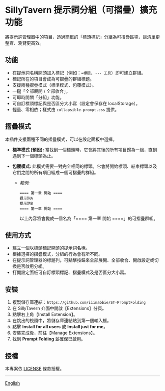 # SillyTavern 提示詞分組（可摺疊）擴充功能

將提示詞管理器中的項目，透過簡單的「標頭標記」分組為可摺疊區塊，讓清單更整齊、瀏覽更高效。

## 功能

- 在提示詞名稱開頭加入標記（例如：`=標題`、`--- 工具`）即可建立群組。
- 標記所在的項目會成為可摺疊的群組標題。
- 支援兩種摺疊模式（標準模式、包覆模式）。
- 一鍵「全部展開 / 全部收合」。
- 可即時開關「分組」功能。
- 可自訂標頭標記與是否區分大小寫（設定會保存在 localStorage）。
- 輕量、零相依；樣式由 `collapsible-prompt.css` 提供。

## 摺疊模式

本插件支援兩種不同的摺疊模式，可以在設定面板中選擇。

- **標準模式 (預設):** 當找到一個標頭時，它會將其後的所有項目歸為一組，直到遇到下一個標頭為止。

- **包覆模式:** 此模式需要一對完全相同的標頭。它會將開始標頭、結束標頭以及它們之間的所有項目組成一個可摺疊的群組。
  - *範例:*
    ```
    ==== 第一章 開始 ====
    提示詞A
    提示詞B
    ==== 第一章 開始 ====
    ```
    以上內容將會變成一個名為「==== 第一章 開始 ====」的可摺疊群組。

## 使用方式

- 建立一個以標頭標記開頭的提示詞名稱。
- 根據選擇的摺疊模式，分組的行為會有所不同。
- 在提示詞管理器的標題列，可點擊按鈕來全部展開、全部收合、開啟設定或切換是否啟用分組。
- 打開設定面板可自訂標頭標記、摺疊模式及是否區分大小寫。

## 安裝

1. 複製儲存庫連結：`https://github.com/iiimabbie/ST-PromptFolding`
2. 在 SillyTavern 介面中開啟【Extensions】分頁。
3. 點擊右上角【Install Extension】。
4. 在跳出的視窗中，將儲存庫連結貼到第一個輸入框。
5. 點擊 **Install for all users** 或 **Install just for me**。
6. 安裝完成後，前往【Manage Extensions】。
7. 找到 **Prompt Folding** 並確保已啟用。

## 授權

本專案依 [LICENSE](LICENSE) 條款授權。

---

[English](README.md)